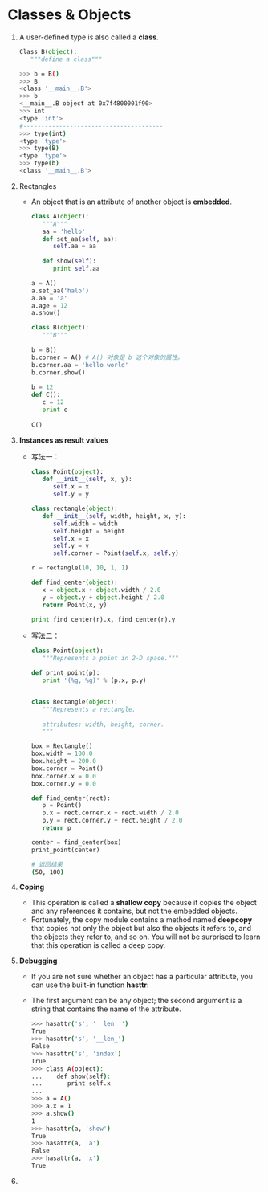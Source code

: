 # Classes & Objects

1. A user-defined type is also called a **class**.
   ~~~ python
   Class B(object):
      """define a class"""
   ~~~

   ~~~ bash
   >>> b = B()
   >>> B
   <class '__main__.B'>
   >>> b
   <__main__.B object at 0x7f4800001f90>
   >>> int
   <type 'int'>
   #---------------------------------------
   >>> type(int)
   <type 'type'>
   >>> type(B)
   <type 'type'>
   >>> type(b)
   <class '__main__.B'>
   ~~~

3. Rectangles
   * An object that is an attribute of another object is **embedded**.

	 ~~~ python
	 class A(object):
	    """A"""
	    aa = 'hello'
	    def set_aa(self, aa):
		   self.aa = aa
			
		def show(self):
		   print self.aa

	 a = A()
	 a.set_aa('halo')
	 a.aa = 'a'
	 a.age = 12
	 a.show()

	 class B(object):
	    """B"""
			
	 b = B()
	 b.corner = A() # A() 对象是 b 这个对象的属性。 
	 b.corner.aa = 'hello world'
	 b.corner.show()
		
	 b = 12
	 def C():
	    c = 12
	    print c
			
	 C()
	 ~~~

4. **Instances as result values**
   * 写法一：
     ~~~ python
     class Point(object):
	    def __init__(self, x, y):
	       self.x = x
		   self.y = y

	 class rectangle(object):
		def __init__(self, width, height, x, y):
		   self.width = width
		   self.height = height
		   self.x = x
		   self.y = y
		   self.corner = Point(self.x, self.y)

	 r = rectangle(10, 10, 1, 1)

	 def find_center(object):
        x = object.x + object.width / 2.0
		y = object.y + object.height / 2.0
		return Point(x, y)

	 print find_center(r).x, find_center(r).y
     ~~~

   * 写法二：
	 ~~~ python
	 class Point(object):
	    """Represents a point in 2-D space."""

	 def print_point(p):
	    print '(%g, %g)' % (p.x, p.y)


	 class Rectangle(object):
	    """Represents a rectangle.
 
        attributes: width, height, corner.
	    """

	 box = Rectangle()
	 box.width = 100.0
	 box.height = 200.0
	 box.corner = Point()
	 box.corner.x = 0.0
	 box.corner.y = 0.0

	 def find_center(rect):
	    p = Point()
	    p.x = rect.corner.x + rect.width / 2.0
	    p.y = rect.corner.y + rect.height / 2.0
	    return p

     center = find_center(box)
     print_point(center)
     ~~~
  
	 ~~~ bash
	 # 返回结果
 	 (50, 100)
     ~~~

6. **Coping**
   * This operation is called a **shallow copy** because it copies the object and any references it contains, but not the embedded objects.
   * Fortunately, the copy module contains a method named **deepcopy** that copies not only the object but also the objects it refers to, and the objects they refer to, and so on. You will not be surprised to learn that this operation is called a deep copy.

7. **Debugging**

   * If you are not sure whether an object has a particular attribute, you can use the built-in function **hasttr**: 
   * The first argument can be any object; the second argument is a string that contains the name of the attribute.
  
	 ~~~ bash
	 >>> hasattr('s', '__len__')
	 True
	 >>> hasattr('s', '__len_')
	 False
	 >>> hasattr('s', 'index')
	 True
	 >>> class A(object):
	 ...    def show(self):
	 ...       print self.x
	 ... 
	 >>> a = A()
	 >>> a.x = 1
	 >>> a.show()
	 1
	 >>> hasattr(a, 'show')
	 True
	 >>> hasattr(a, 'a')
	 False
	 >>> hasattr(a, 'x')
	 True
	 ~~~

8. 
   



















